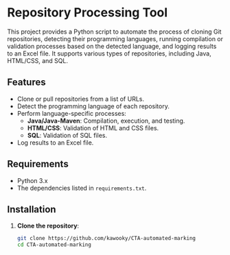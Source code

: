 # Repository Processing Tool

This project provides a Python script to automate the process of cloning Git repositories, detecting their programming languages, running compilation or validation processes based on the detected language, and logging results to an Excel file. It supports various types of repositories, including Java, HTML/CSS, and SQL.

## Features

- Clone or pull repositories from a list of URLs.
- Detect the programming language of each repository.
- Perform language-specific processes:
  - **Java/Java-Maven**: Compilation, execution, and testing.
  - **HTML/CSS**: Validation of HTML and CSS files.
  - **SQL**: Validation of SQL files.
- Log results to an Excel file.

## Requirements

- Python 3.x
- The dependencies listed in `requirements.txt`.

## Installation

1. **Clone the repository**:
   ```bash
   git clone https://github.com/kawooky/CTA-automated-marking
   cd CTA-automated-marking
   ```
